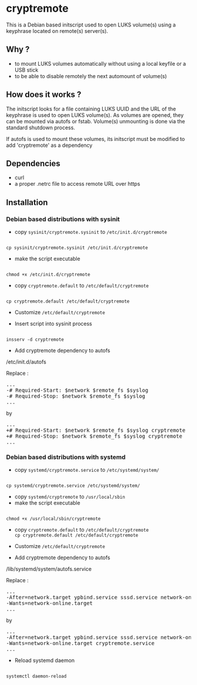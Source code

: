 # cryptremote

This is a Debian based initscript used to open LUKS volume(s) using a keyphrase
located on remote(s) server(s).

## Why ?

- to mount LUKS volumes automatically without using a local keyfile or a USB
  stick
- to be able to disable remotely the next automount of volume(s)

## How does it works ?

The initscript looks for a file containing LUKS UUID and the URL of the
keyphrase is used to open LUKS volume(s). As volumes are opened, they can be
mounted via autofs or fstab. Volume(s) unmounting is done via the standard
shutdown process.

If autofs is used to mount these volumes, its initscript must be modified to add 'cryptremote'
as a dependency

## Dependencies

- curl
- a proper .netrc file to access remote URL over https

## Installation
### Debian based distributions with sysinit
- copy `sysinit/cryptremote.sysinit` to `/etc/init.d/cryptremote`

<code>
cp sysinit/cryptremote.sysinit /etc/init.d/cryptremote
</code>

- make the script executable

<code>
chmod +x /etc/init.d/cryptremote
</code>

- copy `cryptremote.default` to `/etc/default/cryptremote`

<code>
cp cryptremote.default /etc/default/cryptremote
</code>

- Customize `/etc/default/cryptremote`

- Insert script into sysinit process

<code>
insserv -d cryptremote
</code>

- Add cryptremote dependency to autofs

/etc/init.d/autofs

Replace :
<pre>
...
-# Required-Start: $network $remote_fs $syslog
-# Required-Stop: $network $remote_fs $syslog
...
</pre>

by

<pre>
...
+# Required-Start: $network $remote_fs $syslog cryptremote
+# Required-Stop: $network $remote_fs $syslog cryptremote
...
</pre>

### Debian based distributions with systemd
- copy `systemd/cryptremote.service` to `/etc/systemd/system/`

<code>
cp systemd/cryptremote.service /etc/systemd/system/
</code>

- copy `systemd/cryptremote` to `/usr/local/sbin`
- make the script executable

<code>
chmod +x /usr/local/sbin/cryptremote
</code>

- copy `cryptremote.default` to `/etc/default/cryptremote`  
  `cp cryptremote.default /etc/default/cryptremote`

- Customize `/etc/default/cryptremote`

- Add cryptremote dependency to autofs

/lib/systemd/system/autofs.service

Replace :
<pre>
...
-After=network.target ypbind.service sssd.service network-online.target
-Wants=network-online.target
...
</pre>

by

<pre>
...
-After=network.target ypbind.service sssd.service network-online.target cryptremote.service
-Wants=network-online.target cryptremote.service
...
</pre>

- Reload systemd daemon

<code>
systemctl daemon-reload
</code>
